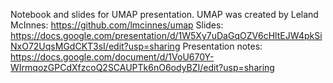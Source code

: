 
Notebook and slides for UMAP presentation. UMAP was created by Leland McInnes: https://github.com/lmcinnes/umap
Slides: https://docs.google.com/presentation/d/1W5Xy7uDaGqOZV6cHltEJW4pkSiNxO72UqsMGdCKT3sI/edit?usp=sharing
Presentation notes: https://docs.google.com/document/d/1VoU670Y-WIrmqozGPCdXfzcoQ2SCAUPTk6nO6odyBZI/edit?usp=sharing
